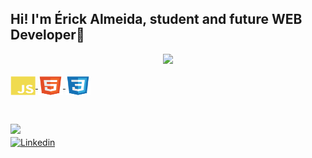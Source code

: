 ## Hi! I'm Érick Almeida, student and future WEB Developer👋


<div align="center">
  <a href="https://github.com/ErickyAll">
  <img height="180em" src="https://github-readme-stats.vercel.app/api?username=ErickyAll&show_icons=true&theme=great-gatsby&include_all_commits=true&count_private=true"/>
  
</div>
  <div style="display: inline_block"><br>
  <img align="center" alt="erick-Js" height="30" width="40" src="https://raw.githubusercontent.com/devicons/devicon/master/icons/javascript/javascript-plain.svg">
  <img align="center" alt="erick-HTML" height="30" width="40" src="https://raw.githubusercontent.com/devicons/devicon/master/icons/html5/html5-original.svg">
  <img align="center" alt="erick-CSS" height="30" width="40" src="https://raw.githubusercontent.com/devicons/devicon/master/icons/css3/css3-original.svg">
 
 
</div>
  
  
  ##
  <div style="display: inline_block"><br>
  <a href="https://instagram.com/rick_allmeida_" target="_blank"><img src="https://img.shields.io/badge/-Instagram-%23E4405F?style=for-the-badge&logo=instagram&logoColor=white" target="_blank"></a><br>
      <a href="https://www.linkedin.com/in/%C3%A9rick-almeida/" target="_blank"><img align="center" alt="Linkedin" height="70" width="80" src="https://marcas-logos.net/wp-content/uploads/2020/01/LinkedIn-Logo-1.png" ></a>
  </div>
